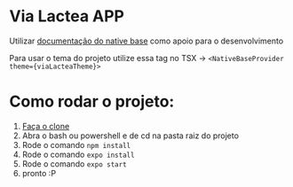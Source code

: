 # Via Lactea APP

Utilizar [documentação do native base](https://docs.nativebase.io/) como apoio para o desenvolvimento

Para usar o tema do projeto utilize essa tag no TSX -> `<NativeBaseProvider theme={viaLacteaTheme}>`

# Como rodar o projeto:

1.   [Faça o clone](http://escoladeti.unicesumar.edu.br:8083/escoladeti2022time03/via-lactea-app)
2.  Abra o bash ou powershell e de cd na pasta raiz do projeto 
3.  Rode o comando `npm install`
4.  Rode o comando `expo install`
5.  Rode o comando `expo start`
6.  pronto :P



